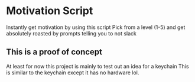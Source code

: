 # Motivation Script

Instantly get motivation by using this script
Pick from a level (1-5) and get absolutely roasted by prompts telling you to not slack

## This is a proof of concept
At least for now this project is mainly to test out an idea for a keychain
This is similar to the keychain except it has no hardware lol.
